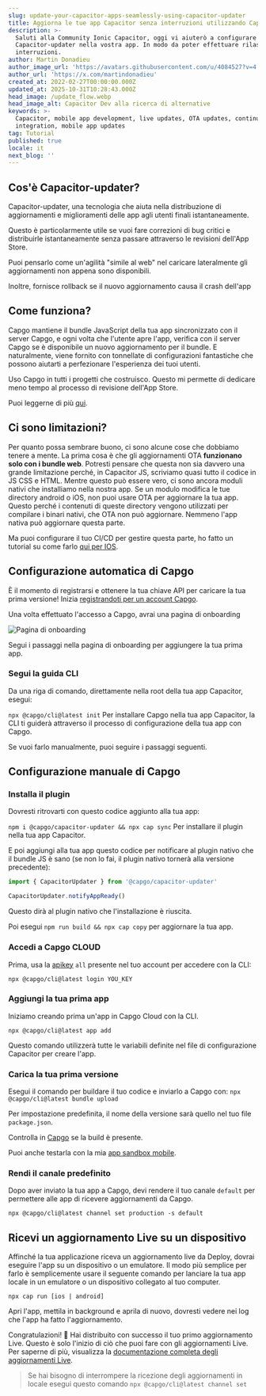 ```yaml
---
slug: update-your-capacitor-apps-seamlessly-using-capacitor-updater
title: Aggiorna le tue app Capacitor senza interruzioni utilizzando Capacitor-updater
description: >-
  Saluti alla Community Ionic Capacitor, oggi vi aiuterò a configurare
  Capacitor-updater nella vostra app. In modo da poter effettuare rilasci senza
  interruzioni.
author: Martin Donadieu
author_image_url: 'https://avatars.githubusercontent.com/u/4084527?v=4'
author_url: 'https://x.com/martindonadieu'
created_at: 2022-02-27T00:00:00.000Z
updated_at: 2025-10-31T10:28:43.000Z
head_image: /update_flow.webp
head_image_alt: Capacitor Dev alla ricerca di alternative
keywords: >-
  Capacitor, mobile app development, live updates, OTA updates, continuous
  integration, mobile app updates
tag: Tutorial
published: true
locale: it
next_blog: ''
---
```

## Cos'è Capacitor-updater?

Capacitor-updater, una tecnologia che aiuta nella distribuzione di aggiornamenti e miglioramenti delle app agli utenti finali istantaneamente.

Questo è particolarmente utile se vuoi fare correzioni di bug critici e distribuirle istantaneamente senza passare attraverso le revisioni dell'App Store.

Puoi pensarlo come un'agilità "simile al web" nel caricare lateralmente gli aggiornamenti non appena sono disponibili.

Inoltre, fornisce rollback se il nuovo aggiornamento causa il crash dell'app

## Come funziona?

Capgo mantiene il bundle JavaScript della tua app sincronizzato con il server Capgo, e ogni volta che l'utente apre l'app, verifica con il server Capgo se è disponibile un nuovo aggiornamento per il bundle. E naturalmente, viene fornito con tonnellate di configurazioni fantastiche che possono aiutarti a perfezionare l'esperienza dei tuoi utenti.

Uso Capgo in tutti i progetti che costruisco. Questo mi permette di dedicare meno tempo al processo di revisione dell'App Store.

Puoi leggerne di più [qui](https://capgo.app/).

## Ci sono limitazioni?

Per quanto possa sembrare buono, ci sono alcune cose che dobbiamo tenere a mente.
La prima cosa è che gli aggiornamenti OTA __funzionano solo con i bundle web__.
Potresti pensare che questa non sia davvero una grande limitazione perché, in Capacitor JS, scriviamo quasi tutto il codice in JS CSS e HTML.
Mentre questo può essere vero, ci sono ancora moduli nativi che installiamo nella nostra app.
Se un modulo modifica le tue directory android o iOS, non puoi usare OTA per aggiornare la tua app.
Questo perché i contenuti di queste directory vengono utilizzati per compilare i binari nativi, che OTA non può aggiornare.
Nemmeno l'app nativa può aggiornare questa parte.

Ma puoi configurare il tuo CI/CD per gestire questa parte, ho fatto un tutorial su come farlo [qui per IOS](https://capgo.app/blog/automatic-capacitor-android-build-github-action/).

## Configurazione automatica di Capgo

È il momento di registrarsi e ottenere la tua chiave API per caricare la tua prima versione! Inizia [registrandoti per un account Capgo](/register/).

Una volta effettuato l'accesso a Capgo, avrai una pagina di onboarding

![Pagina di onboarding](/onboarding_1_new.webp)

Segui i passaggi nella pagina di onboarding per aggiungere la tua prima app.

### Segui la guida CLI

Da una riga di comando, direttamente nella root della tua app Capacitor, esegui:

`npx @capgo/cli@latest init`
Per installare Capgo nella tua app Capacitor, la CLI ti guiderà attraverso il processo di configurazione della tua app con Capgo.

Se vuoi farlo manualmente, puoi seguire i passaggi seguenti.

## Configurazione manuale di Capgo

### Installa il plugin

Dovresti ritrovarti con questo codice aggiunto alla tua app:

`npm i @capgo/capacitor-updater && npx cap sync`
Per installare il plugin nella tua app Capacitor.

E poi aggiungi alla tua app questo codice per notificare al plugin nativo che il bundle JS è sano (se non lo fai, il plugin nativo tornerà alla versione precedente):

```js
import { CapacitorUpdater } from '@capgo/capacitor-updater'

CapacitorUpdater.notifyAppReady()
```

Questo dirà al plugin nativo che l'installazione è riuscita.

Poi esegui `npm run build && npx cap copy` per aggiornare la tua app.

### Accedi a Capgo CLOUD

Prima, usa la [apikey](https://console.capgo.app/dashboard/apikeys/) `all` presente nel tuo account per accedere con la CLI:

`npx @capgo/cli@latest login YOU_KEY`

### Aggiungi la tua prima app

Iniziamo creando prima un'app in Capgo Cloud con la CLI.

`npx @capgo/cli@latest app add`

Questo comando utilizzerà tutte le variabili definite nel file di configurazione Capacitor per creare l'app.

### Carica la tua prima versione

Esegui il comando per buildare il tuo codice e inviarlo a Capgo con:
`npx @capgo/cli@latest bundle upload`

Per impostazione predefinita, il nome della versione sarà quello nel tuo file `package.json`.

Controlla in [Capgo](https://console.capgo.app/) se la build è presente.

Puoi anche testarla con la mia [app sandbox mobile](https://capgo.app/app_mobile/).

### Rendi il canale predefinito

Dopo aver inviato la tua app a Capgo, devi rendere il tuo canale `default` per permettere alle app di ricevere aggiornamenti da Capgo.

`npx @capgo/cli@latest channel set production -s default`

## Ricevi un aggiornamento Live su un dispositivo

Affinché la tua applicazione riceva un aggiornamento live da Deploy, dovrai eseguire l'app su un dispositivo o un emulatore. Il modo più semplice per farlo è semplicemente usare il seguente comando per lanciare la tua app locale in un emulatore o un dispositivo collegato al tuo computer.

    npx cap run [ios | android]

Apri l'app, mettila in background e aprila di nuovo, dovresti vedere nei log che l'app ha fatto l'aggiornamento.

Congratulazioni! 🎉 Hai distribuito con successo il tuo primo aggiornamento Live. Questo è solo l'inizio di ciò che puoi fare con gli aggiornamenti Live. Per saperne di più, visualizza la [documentazione completa degli aggiornamenti Live](/docs/plugin/cloud-mode/getting-started/).

> Se hai bisogno di interrompere la ricezione degli aggiornamenti in locale esegui questo comando
`npx @capgo/cli@latest channel set`
